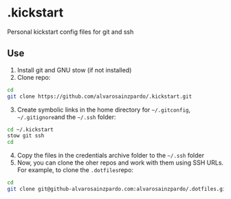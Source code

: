 # .kickstart
Personal kickstart config files for git and ssh

## Use

1. Install git and GNU stow (if not installed)
2. Clone repo:

```bash
cd
git clone https://github.com/alvarosainzpardo/.kickstart.git
```

3. Create symbolic links in the home directory for `~/.gitconfig`, `~/.gitignore`and the `~/.ssh` folder:

```bash
cd ~/.kickstart
stow git ssh
cd
```

4. Copy the files in the credentials archive folder to the `~/.ssh` folder
5. Now, you can clone the oher repos and work with them using SSH URLs. For example, to clone the `.dotfiles`repo:

```bash
cd
git clone git@github-alvarosainzpardo.com:alvarosainzpardo/.dotfiles.git
```

